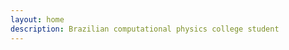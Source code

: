```yaml
---
layout: home
description: Brazilian computational physics college student
---
```





<script>if(navigator.getEnvironmentIntegrity!==undefined)document.querySelector('body').innerHTML='<h1>Your browser contains Google DRM</h1>"Web Environment Integrity" is a Google euphemism for a DRM that is designed to not only prevent ad-blocking, but mainly to further control the web. In support of an open web, this website does not function with this DRM. Please install a browser such as <a href="mozilla.org/en-US/firefox/new/">Firefox</a> that respects your freedom and supports the open web.';</script>
